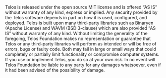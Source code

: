 Telos is released under the open source MIT license and is offered “AS IS” without warranty of any kind, express or implied. Any security provided by the Telos software depends in part on how it is used, configured, and deployed. Telos is built upon many third-party libraries such as Binaryen (Apache License) and WAVM (BSD 3-clause) which are also provided “AS IS” without warranty of any kind. Without limiting the generality of the foregoing, Telos Foundation makes no representation or guarantee that Telos or any third-party libraries will perform as intended or will be free of errors, bugs or faulty code. Both may fail in large or small ways that could completely or partially limit functionality or compromise computer systems. If you use or implement Telos, you do so at your own risk. In no event will Telos Foundation be liable to any party for any damages whatsoever, even if it had been advised of the possibility of damage.
